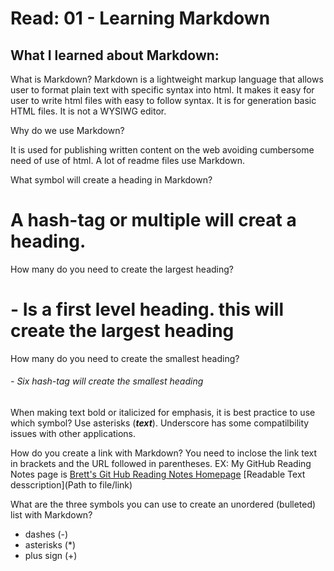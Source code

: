# Read: 01 - Learning Markdown

## What I learned about Markdown:

What is Markdown?
Markdown is a lightweight markup language that allows user to format plain text with specific syntax into html. It makes it easy for user to write html files with easy to follow syntax.  It is for generation basic HTML files. It is not a WYSIWG editor.  

Why do we use Markdown?

It is used for publishing written content on the web avoiding cumbersome need of use of html. A lot of readme files use Markdown. 

What symbol will create a heading in Markdown?
# A hash-tag or multiple will creat a heading.

How many do you need to create the largest heading?
# - Is a first level heading. this will create the largest heading

How many do you need to create the smallest heading?
###### - Six hash-tag will create the smallest heading

When making text bold or italicized for emphasis, it is best practice to use which symbol?
Use asterisks (***text***). Underscore has some compatilbility issues with other applications.

How do you create a link with Markdown?
You need to inclose the link text in brackets and the URL followed in parentheses.
EX: My GitHub Reading Notes page is [Brett's Git Hub Reading Notes Homepage](https://brettf5.github.io/reading-notes/)
[Readable Text desscription](Path to file/link)

What are the three symbols you can use to create an unordered (bulleted) list with Markdown?
- dashes (-)
- asterisks (*)
- plus sign (+)
